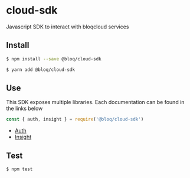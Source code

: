 # cloud-sdk
Javascript SDK to interact with bloqcloud services

## Install

```bash
$ npm install --save @bloq/cloud-sdk
```

```bash
$ yarn add @bloq/cloud-sdk
```

## Use

This SDK exposes multiple libraries. Each documentation can be found in the links below

```javascript
const { auth, insight } = require('@bloq/cloud-sdk')

```

* [Auth](./src/auth/README.md)
* [Insight](./src/insight/README.md)

## Test

```bash
$ npm test
```